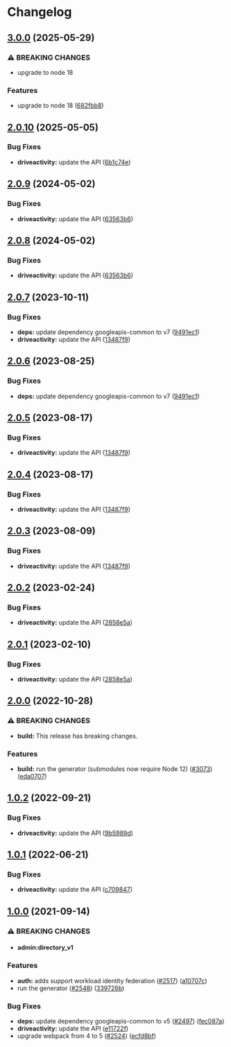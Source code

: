 # Changelog

## [3.0.0](https://github.com/googleapis/google-api-nodejs-client/compare/driveactivity-v2.0.10...driveactivity-v3.0.0) (2025-05-29)


### ⚠ BREAKING CHANGES

* upgrade to node 18

### Features

* upgrade to node 18 ([682fbb8](https://github.com/googleapis/google-api-nodejs-client/commit/682fbb869189ae92b3e9a194d37d0548af0c1f92))

## [2.0.10](https://github.com/googleapis/google-api-nodejs-client/compare/driveactivity-v2.0.9...driveactivity-v2.0.10) (2025-05-05)


### Bug Fixes

* **driveactivity:** update the API ([6b1c74e](https://github.com/googleapis/google-api-nodejs-client/commit/6b1c74ecb1d885dcd15b6aa907e6057c246714b9))

## [2.0.9](https://github.com/googleapis/google-api-nodejs-client/compare/driveactivity-v2.0.8...driveactivity-v2.0.9) (2024-05-02)


### Bug Fixes

* **driveactivity:** update the API ([63563b6](https://github.com/googleapis/google-api-nodejs-client/commit/63563b6d89ccdb8a778089c48a649d212ae41187))

## [2.0.8](https://github.com/googleapis/google-api-nodejs-client/compare/driveactivity-v2.0.7...driveactivity-v2.0.8) (2024-05-02)


### Bug Fixes

* **driveactivity:** update the API ([63563b6](https://github.com/googleapis/google-api-nodejs-client/commit/63563b6d89ccdb8a778089c48a649d212ae41187))

## [2.0.7](https://github.com/googleapis/google-api-nodejs-client/compare/driveactivity-v2.0.6...driveactivity-v2.0.7) (2023-10-11)


### Bug Fixes

* **deps:** update dependency googleapis-common to v7 ([9491ec1](https://github.com/googleapis/google-api-nodejs-client/commit/9491ec1cdc3c413e7d73edcfcd59cf5c28a7c855))
* **driveactivity:** update the API ([13487f9](https://github.com/googleapis/google-api-nodejs-client/commit/13487f9ce25509112a298ae74cdfb9c590ff7d53))

## [2.0.6](https://github.com/googleapis/google-api-nodejs-client/compare/driveactivity-v2.0.5...driveactivity-v2.0.6) (2023-08-25)


### Bug Fixes

* **deps:** update dependency googleapis-common to v7 ([9491ec1](https://github.com/googleapis/google-api-nodejs-client/commit/9491ec1cdc3c413e7d73edcfcd59cf5c28a7c855))

## [2.0.5](https://github.com/googleapis/google-api-nodejs-client/compare/driveactivity-v2.0.4...driveactivity-v2.0.5) (2023-08-17)


### Bug Fixes

* **driveactivity:** update the API ([13487f9](https://github.com/googleapis/google-api-nodejs-client/commit/13487f9ce25509112a298ae74cdfb9c590ff7d53))

## [2.0.4](https://github.com/googleapis/google-api-nodejs-client/compare/driveactivity-v2.0.3...driveactivity-v2.0.4) (2023-08-17)


### Bug Fixes

* **driveactivity:** update the API ([13487f9](https://github.com/googleapis/google-api-nodejs-client/commit/13487f9ce25509112a298ae74cdfb9c590ff7d53))

## [2.0.3](https://github.com/googleapis/google-api-nodejs-client/compare/driveactivity-v2.0.2...driveactivity-v2.0.3) (2023-08-09)


### Bug Fixes

* **driveactivity:** update the API ([13487f9](https://github.com/googleapis/google-api-nodejs-client/commit/13487f9ce25509112a298ae74cdfb9c590ff7d53))

## [2.0.2](https://github.com/googleapis/google-api-nodejs-client/compare/driveactivity-v2.0.1...driveactivity-v2.0.2) (2023-02-24)


### Bug Fixes

* **driveactivity:** update the API ([2858e5a](https://github.com/googleapis/google-api-nodejs-client/commit/2858e5ae7cbfd159230e060de0034221a418ac16))

## [2.0.1](https://github.com/googleapis/google-api-nodejs-client/compare/driveactivity-v2.0.0...driveactivity-v2.0.1) (2023-02-10)


### Bug Fixes

* **driveactivity:** update the API ([2858e5a](https://github.com/googleapis/google-api-nodejs-client/commit/2858e5ae7cbfd159230e060de0034221a418ac16))

## [2.0.0](https://github.com/googleapis/google-api-nodejs-client/compare/driveactivity-v1.0.2...driveactivity-v2.0.0) (2022-10-28)


### ⚠ BREAKING CHANGES

* **build:** This release has breaking changes.

### Features

* **build:** run the generator (submodules now require Node 12) ([#3073](https://github.com/googleapis/google-api-nodejs-client/issues/3073)) ([eda0707](https://github.com/googleapis/google-api-nodejs-client/commit/eda07079dadab46a80b6f9ede618f4f43030169e))

## [1.0.2](https://github.com/googleapis/google-api-nodejs-client/compare/driveactivity-v1.0.1...driveactivity-v1.0.2) (2022-09-21)


### Bug Fixes

* **driveactivity:** update the API ([9b5989d](https://github.com/googleapis/google-api-nodejs-client/commit/9b5989d7eefd4222244df0113072e73df9c2d163))

## [1.0.1](https://github.com/googleapis/google-api-nodejs-client/compare/driveactivity-v1.0.0...driveactivity-v1.0.1) (2022-06-21)


### Bug Fixes

* **driveactivity:** update the API ([c709847](https://github.com/googleapis/google-api-nodejs-client/commit/c709847460263000fe5139b4c2de2aa4f4f70fa3))

## [1.0.0](https://www.github.com/googleapis/google-api-nodejs-client/compare/driveactivity-v0.1.0...driveactivity-v1.0.0) (2021-09-14)


### ⚠ BREAKING CHANGES

* #### admin:directory_v1

### Features

* **auth:** adds support workload identity federation ([#2517](https://www.github.com/googleapis/google-api-nodejs-client/issues/2517)) ([a10707c](https://www.github.com/googleapis/google-api-nodejs-client/commit/a10707c477759e7c9ef6360a2fe800856fb600c1))
* run the generator ([#2548](https://www.github.com/googleapis/google-api-nodejs-client/issues/2548)) ([339726b](https://www.github.com/googleapis/google-api-nodejs-client/commit/339726b5310e7ea5437e15642cb899c215127f8f))


### Bug Fixes

* **deps:** update dependency googleapis-common to v5 ([#2497](https://www.github.com/googleapis/google-api-nodejs-client/issues/2497)) ([fec087a](https://www.github.com/googleapis/google-api-nodejs-client/commit/fec087abcf3d994dd41c3ffa0a0c12b1f9f09dae))
* **driveactivity:** update the API ([e11722f](https://www.github.com/googleapis/google-api-nodejs-client/commit/e11722f5506b59371d66b37c0e25bf11a4c11de5))
* upgrade webpack from 4 to 5  ([#2524](https://www.github.com/googleapis/google-api-nodejs-client/issues/2524)) ([ecfd8bf](https://www.github.com/googleapis/google-api-nodejs-client/commit/ecfd8bfcd06e1beabff7ec9a8c4000222379eb8d))
